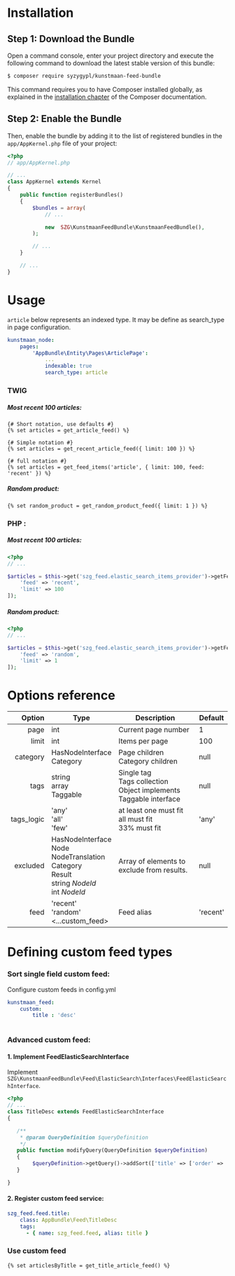Installation
============

Step 1: Download the Bundle
---------------------------

Open a command console, enter your project directory and execute the
following command to download the latest stable version of this bundle:

```bash
$ composer require syzygypl/kunstmaan-feed-bundle
```

This command requires you to have Composer installed globally, as explained
in the [installation chapter](https://getcomposer.org/doc/00-intro.md)
of the Composer documentation.

Step 2: Enable the Bundle
-------------------------

Then, enable the bundle by adding it to the list of registered bundles
in the `app/AppKernel.php` file of your project:

```php
<?php
// app/AppKernel.php

// ...
class AppKernel extends Kernel
{
    public function registerBundles()
    {
        $bundles = array(
            // ...

            new  SZG\KunstmaanFeedBundle\KunstmaanFeedBundle(),
        );

        // ...
    }

    // ...
}
```


Usage
=====

`article` below represents an indexed type. It may be define as search_type in page configuration.

``` yml
kunstmaan_node:
    pages:
        'AppBundle\Entity\Pages\ArticlePage':
            ...
            indexable: true
            search_type: article
```
            
### TWIG

##### Most recent 100 articles:
```jinja
{# Short notation, use defaults #}
{% set articles = get_article_feed() %}

{# Simple notation #}
{% set articles = get_recent_article_feed({ limit: 100 }) %}

{# full notation #}
{% set articles = get_feed_items('article', { limit: 100, feed: 'recent' }) %}
```

##### Random product:
```jinja
{% set random_product = get_random_product_feed({ limit: 1 }) %}
```

### PHP :

##### Most recent 100 articles:
```php
<?php
// ...

$articles = $this->get('szg_feed.elastic_search_items_provider')->getFeedItems('article', [
    'feed' => 'recent',
    'limit' => 100
]);

```

##### Random product:
```php
<?php
// ...

$articles = $this->get('szg_feed.elastic_search_items_provider')->getFeedItems('product', [
    'feed' => 'random',
    'limit' => 1
]);

```

Options reference
=================

| Option        | Type                                      | Description                                                           | Default       |
| ------------: |-------------------------------------------|-----------------------------------------------------------------------|---------------|
| page          | int                                       | Current page number                                                   | 1             |
| limit         | int                                       | Items per page                                                        | 100           |
| category      | HasNodeInterface<br>Category              | Page children<br>Category children                                    | null          |       
| tags          | string<br>array<string><br>Taggable       | Single tag<br>Tags collection<br>Object implements Taggable interface | null          |
| tags_logic    | 'any'<br>'all'<br>'few'                   | at least one must fit<br> all must fit<br>33% must fit                | 'any'         |    
| excluded      | HasNodeInterface<br>Node<br>NodeTranslation<br>Category<br>Result<br>string *NodeId*<br>int *NodeId*<string>        | Array of elements to exclude from results. | null          |       
| feed          | 'recent'<br>'random'<br><...custom_feed>  | Feed alias                                                            | 'recent'      |


Defining custom feed types
==========================

### Sort single field custom feed:

Configure custom feeds in config.yml
```yml
kunstmaan_feed:
    custom: 
        title : 'desc'
            
```

### Advanced custom feed:

#### 1. Implement FeedElasticSearchInterface

Implement `SZG\KunstmaanFeedBundle\Feed\ElasticSearch\Interfaces\FeedElasticSearchInterface`.

    
```php
<?php
// ...
class TitleDesc extends FeedElasticSearchInterface
{

   /**
    * @param QueryDefinition $queryDefinition
    */
   public function modifyQuery(QueryDefinition $queryDefinition)
   {
        $queryDefinition->getQuery()->addSort(['title' => ['order' => 'desc']]);
   }

}
```
    
####  2. Register custom feed service:
```yml
szg_feed.feed.title:
    class: AppBundle\Feed\TitleDesc
    tags:
      - { name: szg_feed.feed, alias: title }
```

### Use custom feed

```jinja
{% set articlesByTitle = get_title_article_feed() %}
```
